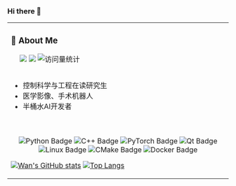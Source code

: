 ### Hi there 👋

<table>
<tr><td>

### 🤺 About Me

<!-- profile logo 个人资料徽标 -->
<div align="left">

  <div>
    &emsp;
    <a href="https://www.zhihu.com/people/hao-xue-de-wa-86"><img src="https://img.shields.io/badge/Zhihu-知乎-blue" /></a>
    <a href="https://blog.csdn.net/wan_15"><img src="https://img.shields.io/badge/CSDN-论坛-c32136" /></a>
    <img src="https://komarev.com/ghpvc/?username=WenHao-L&label=Views&color=0e75b6&style=flat" alt="访问量统计" />
  </div>

</div>

<!-- for beauty 留个空行好看点 -->
<div>&nbsp;</div>

- 控制科学与工程在读研究生
- 医学影像、手术机器人
- 半桶水AI开发者

<!-- for beauty 留个空行好看点 -->
<div>&nbsp;</div>

</td></tr>
<tr><td>

<!--  skill badge 技能徽章 -->
<div align="center" >

![Python Badge](https://img.shields.io/badge/Python-3776AB?logo=python&logoColor=fff&style=flat)
![C++ Badge](https://img.shields.io/badge/C%2B%2B-00599C?logo=cplusplus&logoColor=fff&style=flat)
![PyTorch Badge](https://img.shields.io/badge/PyTorch-FEFEFE?logo=pytorch&logoColor=#EE4C2C&style=flat)
![Qt Badge](https://img.shields.io/badge/Qt-41CD52?logo=qt&logoColor=fff&style=flat)
![Linux Badge](https://img.shields.io/badge/Linux-FCC624?logo=linux&logoColor=000&style=flat)
![CMake Badge](https://img.shields.io/badge/CMake-064F8C?logo=CMake&logoColor=#DF0000&style=flat)
![Docker Badge](https://img.shields.io/badge/Docker-3776AB?logo=Docker&logoColor=#2496ED&style=flat)

</div>

[![Wan's GitHub stats](https://github-readme-stats.vercel.app/api?username=WenHao-L&show_icons=true&count_private=true&theme=radical)](https://github.com/anuraghazra/github-readme-stats)
[![Top Langs](https://github-readme-stats.vercel.app/api/top-langs/?username=WenHao-L&layout=compact&count_private=true&theme=radical)](https://github.com/anuraghazra/github-readme-stats)

